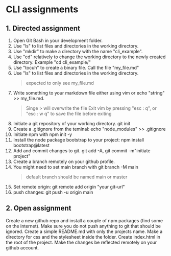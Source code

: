 # CLI assignments

## 1. Directed assignment

1. Open Git Bash in your development folder.
2. Use "ls" to list files and directories in the working directory.
3. Use "mkdir" to make a directory with the name "cli_example".
4. Use "cd" relatively to change the working directory to the newly created directory. Example "cd cli_example/"
5. Use "tocuh" to create a binary file. Call the file "my_file.md"
6. Use "ls" to list files and directories in the working directory.
   > expected to only see my_file.md
7. Write something to your markdown file either using vim or echo "string" >> my_file.md.
   > Singe > will overwrite the file
   > Exit vim by pressing "esc : q", or "esc : w q" to save the file before exiting
8. Initiate a git repository of your working directory. git init
9. Create a .gitignore from the teminal: echo "node_modules" >> .gitignore
10. Initiate npm with npm init -y
11. Install the node package bootstrap to your project: npm install bootstrap@latest
12. Add and commit changes to git. git add -A, git commit -m"initiate project"
13. Create a branch remotely on your github profile.
14. You might need to set main branch with git branch -M main
    > default branch should be named main or master
15. Set remote origin: git remote add origin "your git-url"
16. push changes: git push -u origin main

## 2. Open assignment

Create a new github repo and install a couple of npm packages (find some on the internet). Make sure you do not push anything to git that should be ignored. Create a simple README.md with only the projects name. Make a directory for css and the stylesheet inside the folder. Create index.html in the root of the project. Make the changes be reflected remotely on your github account.

